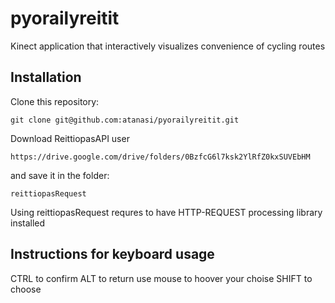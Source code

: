 # pyorailyreitit

Kinect application that interactively visualizes convenience of cycling routes

## Installation

Clone this repository:
	
	git clone git@github.com:atanasi/pyorailyreitit.git

Download ReittiopasAPI user

	https://drive.google.com/drive/folders/0BzfcG6l7ksk2YlRfZ0kxSUVEbHM

and save it in the folder:

	reittiopasRequest

Using reittiopasRequest requres to have HTTP-REQUEST processing library installed

## Instructions for keyboard usage

CTRL to confirm
ALT to return
use mouse to hoover your choise
SHIFT to choose

